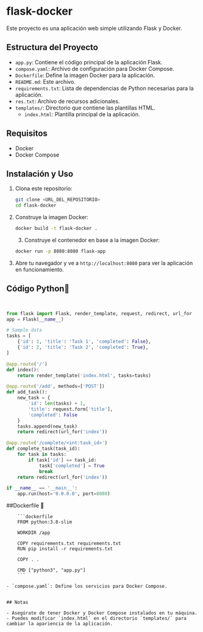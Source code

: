 ﻿# flask-docker

Este proyecto es una aplicación web simple utilizando Flask y Docker.

## Estructura del Proyecto

- `app.py`: Contiene el código principal de la aplicación Flask.
- `compose.yaml`: Archivo de configuración para Docker Compose.
- `Dockerfile`: Define la imagen Docker para la aplicación.
- `README.md`: Este archivo.
- `requirements.txt`: Lista de dependencias de Python necesarias para la aplicación.
- `res.txt`: Archivo de recursos adicionales.
- `templates/`: Directorio que contiene las plantillas HTML.
  - `index.html`: Plantilla principal de la aplicación.

## Requisitos

- Docker
- Docker Compose

## Instalación y Uso

1. Clona este repositorio:
    ```sh
    git clone <URL_DEL_REPOSITORIO>
    cd flask-docker
    ```

2. Construye la imagen Docker:
    ```sh
    docker build -t flask-docker .
    ```
    3. Construye el contenedor en base a la imagen Docker:
    ```sh
    docker run -p 8080:8080 flask-app
    ```


4. Abre tu navegador y ve a `http://localhost:8080` para ver la aplicación en funcionamiento.

## Código **Python**🐍
```python


from flask import Flask, render_template, request, redirect, url_for
app = Flask(__name__)

# Sample data
tasks = [
    {'id': 1, 'title': 'Task 1', 'completed': False},
    {'id': 2, 'title': 'Task 2', 'completed': True},
]

@app.route('/')
def index():
    return render_template('index.html', tasks=tasks)

@app.route('/add', methods=['POST'])
def add_task():
    new_task = {
        'id': len(tasks) + 1,
        'title': request.form['title'],
        'completed': False
    }
    tasks.append(new_task)
    return redirect(url_for('index'))

@app.route('/complete/<int:task_id>')
def complete_task(task_id):
    for task in tasks:
        if task['id'] == task_id:
            task['completed'] = True
            break
    return redirect(url_for('index'))

if __name__ == '__main__':
    app.run(host='0.0.0.0', port=8080)
```
 ##Dockerfile 🐋

```
    ```dockerfile
    FROM python:3.8-slim

    WORKDIR /app

    COPY requirements.txt requirements.txt
    RUN pip install -r requirements.txt

    COPY . .

    CMD ["python3", "app.py"]
    ```

- `compose.yaml`: Define los servicios para Docker Compose.


## Notas

- Asegúrate de tener Docker y Docker Compose instalados en tu máquina.
- Puedes modificar `index.html` en el directorio `templates/` para cambiar la apariencia de la aplicación.


